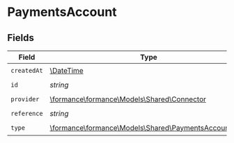# PaymentsAccount


## Fields

| Field                                                                                              | Type                                                                                               | Required                                                                                           | Description                                                                                        |
| -------------------------------------------------------------------------------------------------- | -------------------------------------------------------------------------------------------------- | -------------------------------------------------------------------------------------------------- | -------------------------------------------------------------------------------------------------- |
| `createdAt`                                                                                        | [\DateTime](https://www.php.net/manual/en/class.datetime.php)                                      | :heavy_check_mark:                                                                                 | N/A                                                                                                |
| `id`                                                                                               | *string*                                                                                           | :heavy_check_mark:                                                                                 | N/A                                                                                                |
| `provider`                                                                                         | [\formance\formance\Models\Shared\Connector](../../models/shared/Connector.md)                     | :heavy_check_mark:                                                                                 | N/A                                                                                                |
| `reference`                                                                                        | *string*                                                                                           | :heavy_check_mark:                                                                                 | N/A                                                                                                |
| `type`                                                                                             | [\formance\formance\Models\Shared\PaymentsAccountType](../../models/shared/PaymentsAccountType.md) | :heavy_check_mark:                                                                                 | N/A                                                                                                |
